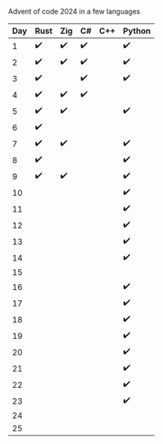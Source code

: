Advent of code 2024 in a few languages

| Day  | Rust | Zig | C# | C++ | Python |
| ------------- | ------------- | ------------- | ------------- | ------------- | ------------- |
| 1 | ✔️ | ✔️ | ✔️ |  | ✔️ |
| 2 | ✔️ | ✔️ | ✔️ |  | ✔️ |
| 3 | ✔️ |  | ✔️ |  | ✔️ |
| 4 | ✔️ | ✔️ | ✔️ |  |  |
| 5 | ✔️ | ✔️ |  |  | ✔️ |
| 6 | ✔️ |  |  |  |  |
| 7 | ✔️ | ✔️ |  |  | ✔️ |
| 8 | ✔️ |  |  |  | ✔️ |
| 9 | ✔️ | ✔️ |  |  | ✔️ |
| 10 |  |  |  |  | ✔️ |
| 11 |  |  |  |  | ✔️ |
| 12 |  |  |  |  | ✔️ |
| 13 |  |  |  |  | ✔️ |
| 14 |  |  |  |  | ✔️ |
| 15 |  |  |  |  |  |
| 16 |  |  |  |  | ✔️ |
| 17 |  |  |  |  | ✔️ |
| 18 |  |  |  |  | ✔️ |
| 19 |  |  |  |  | ✔️ |
| 20 |  |  |  |  | ✔️ |
| 21 |  |  |  |  | ✔️ |
| 22 |  |  |  |  | ✔️ |
| 23 |  |  |  |  | ✔️ |
| 24 |  |  |  |  |  |
| 25 |  |  |  |  |  |
